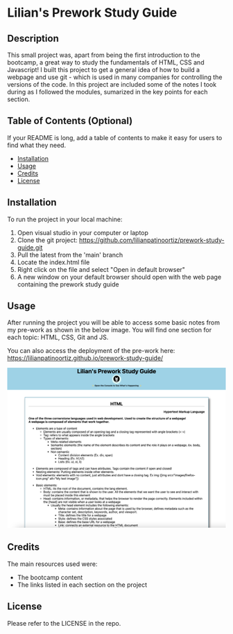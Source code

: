 # Lilian's Prework Study Guide

## Description

This small project was, apart from being the first introduction to the bootcamp, a great way to study the fundamentals of HTML, CSS and Javascript!
I built this project to get a general idea of how to build a webpage and use git - which is used in many companies for controlling the versions of the code.
In this project are included some of the notes I took during as I followed the modules, sumarized in the key points for each section.

## Table of Contents (Optional)

If your README is long, add a table of contents to make it easy for users to find what they need.

- [Installation](#installation)
- [Usage](#usage)
- [Credits](#credits)
- [License](#license)

## Installation

To run the project in your local machine:

1. Open visual studio in your computer or laptop
2. Clone the git project: https://github.com/lilianpatinoortiz/prework-study-guide.git
3. Pull the latest from the 'main' branch
4. Locate the index.html file
5. Right click on the file and select "Open in default browser"
6. A new window on your default browser should open with the web page containing the prework study guide

## Usage

After running the project you will be able to access some basic notes from my pre-work as shown in the below image.
You will find one section for each topic: HTML, CSS, Git and JS.

You can also access the deployment of the pre-work here: https://lilianpatinoortiz.github.io/prework-study-guide/

![alt text](assets/images/ss.png)

## Credits

The main resources used were: 
- The bootcamp content
- The links listed in each section on the project

## License

Please refer to the LICENSE in the repo.
